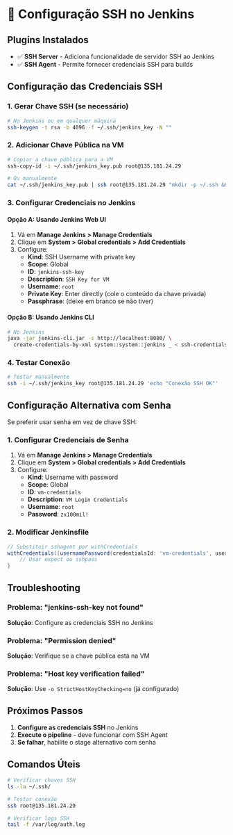 # 🔑 Configuração SSH no Jenkins

## Plugins Instalados
- ✅ **SSH Server** - Adiciona funcionalidade de servidor SSH ao Jenkins
- ✅ **SSH Agent** - Permite fornecer credenciais SSH para builds

## Configuração das Credenciais SSH

### 1. Gerar Chave SSH (se necessário)
```bash
# No Jenkins ou em qualquer máquina
ssh-keygen -t rsa -b 4096 -f ~/.ssh/jenkins_key -N ""
```

### 2. Adicionar Chave Pública na VM
```bash
# Copiar a chave pública para a VM
ssh-copy-id -i ~/.ssh/jenkins_key.pub root@135.181.24.29

# Ou manualmente
cat ~/.ssh/jenkins_key.pub | ssh root@135.181.24.29 "mkdir -p ~/.ssh && cat >> ~/.ssh/authorized_keys"
```

### 3. Configurar Credenciais no Jenkins

#### Opção A: Usando Jenkins Web UI
1. Vá em **Manage Jenkins > Manage Credentials**
2. Clique em **System > Global credentials > Add Credentials**
3. Configure:
   - **Kind**: SSH Username with private key
   - **Scope**: Global
   - **ID**: `jenkins-ssh-key`
   - **Description**: `SSH Key for VM`
   - **Username**: `root`
   - **Private Key**: Enter directly (cole o conteúdo da chave privada)
   - **Passphrase**: (deixe em branco se não tiver)

#### Opção B: Usando Jenkins CLI
```bash
# No Jenkins
java -jar jenkins-cli.jar -s http://localhost:8080/ \
  create-credentials-by-xml system::system::jenkins _ < ssh-credentials.xml
```

### 4. Testar Conexão
```bash
# Testar manualmente
ssh -i ~/.ssh/jenkins_key root@135.181.24.29 'echo "Conexão SSH OK"'
```

## Configuração Alternativa com Senha

Se preferir usar senha em vez de chave SSH:

### 1. Configurar Credenciais de Senha
1. Vá em **Manage Jenkins > Manage Credentials**
2. Clique em **System > Global credentials > Add Credentials**
3. Configure:
   - **Kind**: Username with password
   - **Scope**: Global
   - **ID**: `vm-credentials`
   - **Description**: `VM Login Credentials`
   - **Username**: `root`
   - **Password**: `zx100mil!`

### 2. Modificar Jenkinsfile
```groovy
// Substituir sshagent por withCredentials
withCredentials([usernamePassword(credentialsId: 'vm-credentials', usernameVariable: 'VM_USER', passwordVariable: 'VM_PASSWORD')]) {
    // Usar expect ou sshpass
}
```

## Troubleshooting

### Problema: "jenkins-ssh-key not found"
**Solução**: Configure as credenciais SSH no Jenkins

### Problema: "Permission denied"
**Solução**: Verifique se a chave pública está na VM

### Problema: "Host key verification failed"
**Solução**: Use `-o StrictHostKeyChecking=no` (já configurado)

## Próximos Passos

1. **Configure as credenciais SSH** no Jenkins
2. **Execute o pipeline** - deve funcionar com SSH Agent
3. **Se falhar**, habilite o stage alternativo com senha

## Comandos Úteis

```bash
# Verificar chaves SSH
ls -la ~/.ssh/

# Testar conexão
ssh root@135.181.24.29

# Verificar logs SSH
tail -f /var/log/auth.log
``` 